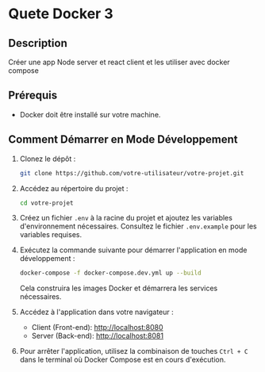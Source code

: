 # Quete Docker 3

## Description

Créer une app Node server et react client et les utiliser avec docker compose

## Prérequis

- Docker doit être installé sur votre machine.

## Comment Démarrer en Mode Développement

1. Clonez le dépôt :

    ```bash
    git clone https://github.com/votre-utilisateur/votre-projet.git
    ```

2. Accédez au répertoire du projet :

    ```bash
    cd votre-projet
    ```

3. Créez un fichier `.env` à la racine du projet et ajoutez les variables d'environnement nécessaires. Consultez le fichier `.env.example` pour les variables requises.

4. Exécutez la commande suivante pour démarrer l'application en mode développement :

    ```bash
    docker-compose -f docker-compose.dev.yml up --build
    ```

    Cela construira les images Docker et démarrera les services nécessaires.

5. Accédez à l'application dans votre navigateur :

    - Client (Front-end): [http://localhost:8080](http://localhost:8080)
    - Server (Back-end): [http://localhost:8081](http://localhost:8081)

6. Pour arrêter l'application, utilisez la combinaison de touches `Ctrl + C` dans le terminal où Docker Compose est en cours d'exécution.


